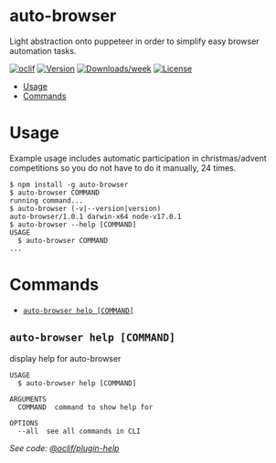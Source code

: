 auto-browser
============

Light abstraction onto puppeteer in order to simplify easy browser automation tasks.

[![oclif](https://img.shields.io/badge/cli-oclif-brightgreen.svg)](https://oclif.io)
[![Version](https://img.shields.io/npm/v/auto-browser.svg)](https://npmjs.org/package/auto-browser)
[![Downloads/week](https://img.shields.io/npm/dw/auto-browser.svg)](https://npmjs.org/package/auto-browser)
[![License](https://img.shields.io/npm/l/auto-browser.svg)](https://github.com/GenieTim/auto-browser/blob/master/package.json)

<!-- toc -->
* [Usage](#usage)
* [Commands](#commands)
<!-- tocstop -->
# Usage
Example usage includes automatic participation in christmas/advent competitions 
so you do not have to do it manually, 24 times.

<!-- usage -->
```sh-session
$ npm install -g auto-browser
$ auto-browser COMMAND
running command...
$ auto-browser (-v|--version|version)
auto-browser/1.0.1 darwin-x64 node-v17.0.1
$ auto-browser --help [COMMAND]
USAGE
  $ auto-browser COMMAND
...
```
<!-- usagestop -->
# Commands
<!-- commands -->
* [`auto-browser help [COMMAND]`](#auto-browser-help-command)

## `auto-browser help [COMMAND]`

display help for auto-browser

```
USAGE
  $ auto-browser help [COMMAND]

ARGUMENTS
  COMMAND  command to show help for

OPTIONS
  --all  see all commands in CLI
```

_See code: [@oclif/plugin-help](https://github.com/oclif/plugin-help/blob/v3.2.9/src/commands/help.ts)_
<!-- commandsstop -->
